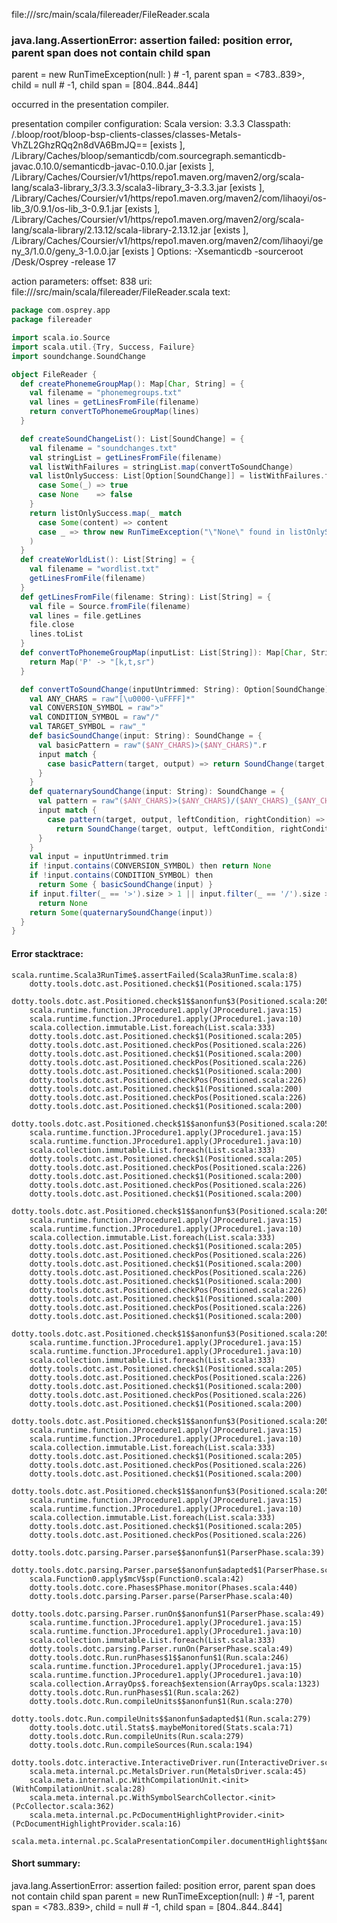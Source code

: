 file://<WORKSPACE>/src/main/scala/filereader/FileReader.scala
### java.lang.AssertionError: assertion failed: position error, parent span does not contain child span
parent      = new RunTimeException(null: <notype>) # -1,
parent span = <783..839>,
child       = null # -1,
child span  = [804..844..844]

occurred in the presentation compiler.

presentation compiler configuration:
Scala version: 3.3.3
Classpath:
<WORKSPACE>/.bloop/root/bloop-bsp-clients-classes/classes-Metals-VhZL2GhzRQq2n8dVA6BmJQ== [exists ], <HOME>/Library/Caches/bloop/semanticdb/com.sourcegraph.semanticdb-javac.0.10.0/semanticdb-javac-0.10.0.jar [exists ], <HOME>/Library/Caches/Coursier/v1/https/repo1.maven.org/maven2/org/scala-lang/scala3-library_3/3.3.3/scala3-library_3-3.3.3.jar [exists ], <HOME>/Library/Caches/Coursier/v1/https/repo1.maven.org/maven2/com/lihaoyi/os-lib_3/0.9.1/os-lib_3-0.9.1.jar [exists ], <HOME>/Library/Caches/Coursier/v1/https/repo1.maven.org/maven2/org/scala-lang/scala-library/2.13.12/scala-library-2.13.12.jar [exists ], <HOME>/Library/Caches/Coursier/v1/https/repo1.maven.org/maven2/com/lihaoyi/geny_3/1.0.0/geny_3-1.0.0.jar [exists ]
Options:
-Xsemanticdb -sourceroot <HOME>/Desk/Osprey -release 17


action parameters:
offset: 838
uri: file://<WORKSPACE>/src/main/scala/filereader/FileReader.scala
text:
```scala
package com.osprey.app
package filereader

import scala.io.Source
import scala.util.{Try, Success, Failure}
import soundchange.SoundChange

object FileReader {
  def createPhonemeGroupMap(): Map[Char, String] = {
    val filename = "phonemegroups.txt"
    val lines = getLinesFromFile(filename)
    return convertToPhonemeGroupMap(lines)
  }

  def createSoundChangeList(): List[SoundChange] = {
    val filename = "soundchanges.txt"
    val stringList = getLinesFromFile(filename)
    val listWithFailures = stringList.map(convertToSoundChange)
    val listOnlySuccess: List[Option[SoundChange]] = listWithFailures.filter {
      case Some(_) => true
      case None    => false
    }
    return listOnlySuccess.map(_ match
      case Some(content) => content
      case _ => throw new RunTimeException("\"None\" found in listOnlySuccess@@)
    )
  }
  def createWorldList(): List[String] = {
    val filename = "wordlist.txt"
    getLinesFromFile(filename)
  }
  def getLinesFromFile(filename: String): List[String] = {
    val file = Source.fromFile(filename)
    val lines = file.getLines
    file.close
    lines.toList
  }
  def convertToPhonemeGroupMap(inputList: List[String]): Map[Char, String] = {
    return Map('P' -> "[k,t,sr")
  }

  def convertToSoundChange(inputUntrimmed: String): Option[SoundChange] = {
    val ANY_CHARS = raw"[\u0000-\uFFFF]*"
    val CONVERSION_SYMBOL = raw">"
    val CONDITION_SYMBOL = raw"/"
    val TARGET_SYMBOL = raw"_"
    def basicSoundChange(input: String): SoundChange = {
      val basicPattern = raw"($ANY_CHARS)>($ANY_CHARS)".r
      input match {
        case basicPattern(target, output) => return SoundChange(target, output)
      }
    }
    def quaternarySoundChange(input: String): SoundChange = {
      val pattern = raw"($ANY_CHARS)>($ANY_CHARS)/($ANY_CHARS)_($ANY_CHARS)".r
      input match {
        case pattern(target, output, leftCondition, rightCondition) =>
          return SoundChange(target, output, leftCondition, rightCondition)
      }
    }
    val input = inputUntrimmed.trim
    if !input.contains(CONVERSION_SYMBOL) then return None
    if !input.contains(CONDITION_SYMBOL) then
      return Some { basicSoundChange(input) }
    if input.filter(_ == '>').size > 1 || input.filter(_ == '/').size > 1 then
      return None
    return Some(quaternarySoundChange(input))
  }
}

```



#### Error stacktrace:

```
scala.runtime.Scala3RunTime$.assertFailed(Scala3RunTime.scala:8)
	dotty.tools.dotc.ast.Positioned.check$1(Positioned.scala:175)
	dotty.tools.dotc.ast.Positioned.check$1$$anonfun$3(Positioned.scala:205)
	scala.runtime.function.JProcedure1.apply(JProcedure1.java:15)
	scala.runtime.function.JProcedure1.apply(JProcedure1.java:10)
	scala.collection.immutable.List.foreach(List.scala:333)
	dotty.tools.dotc.ast.Positioned.check$1(Positioned.scala:205)
	dotty.tools.dotc.ast.Positioned.checkPos(Positioned.scala:226)
	dotty.tools.dotc.ast.Positioned.check$1(Positioned.scala:200)
	dotty.tools.dotc.ast.Positioned.checkPos(Positioned.scala:226)
	dotty.tools.dotc.ast.Positioned.check$1(Positioned.scala:200)
	dotty.tools.dotc.ast.Positioned.checkPos(Positioned.scala:226)
	dotty.tools.dotc.ast.Positioned.check$1(Positioned.scala:200)
	dotty.tools.dotc.ast.Positioned.checkPos(Positioned.scala:226)
	dotty.tools.dotc.ast.Positioned.check$1(Positioned.scala:200)
	dotty.tools.dotc.ast.Positioned.check$1$$anonfun$3(Positioned.scala:205)
	scala.runtime.function.JProcedure1.apply(JProcedure1.java:15)
	scala.runtime.function.JProcedure1.apply(JProcedure1.java:10)
	scala.collection.immutable.List.foreach(List.scala:333)
	dotty.tools.dotc.ast.Positioned.check$1(Positioned.scala:205)
	dotty.tools.dotc.ast.Positioned.checkPos(Positioned.scala:226)
	dotty.tools.dotc.ast.Positioned.check$1(Positioned.scala:200)
	dotty.tools.dotc.ast.Positioned.checkPos(Positioned.scala:226)
	dotty.tools.dotc.ast.Positioned.check$1(Positioned.scala:200)
	dotty.tools.dotc.ast.Positioned.check$1$$anonfun$3(Positioned.scala:205)
	scala.runtime.function.JProcedure1.apply(JProcedure1.java:15)
	scala.runtime.function.JProcedure1.apply(JProcedure1.java:10)
	scala.collection.immutable.List.foreach(List.scala:333)
	dotty.tools.dotc.ast.Positioned.check$1(Positioned.scala:205)
	dotty.tools.dotc.ast.Positioned.checkPos(Positioned.scala:226)
	dotty.tools.dotc.ast.Positioned.check$1(Positioned.scala:200)
	dotty.tools.dotc.ast.Positioned.checkPos(Positioned.scala:226)
	dotty.tools.dotc.ast.Positioned.check$1(Positioned.scala:200)
	dotty.tools.dotc.ast.Positioned.checkPos(Positioned.scala:226)
	dotty.tools.dotc.ast.Positioned.check$1(Positioned.scala:200)
	dotty.tools.dotc.ast.Positioned.checkPos(Positioned.scala:226)
	dotty.tools.dotc.ast.Positioned.check$1(Positioned.scala:200)
	dotty.tools.dotc.ast.Positioned.check$1$$anonfun$3(Positioned.scala:205)
	scala.runtime.function.JProcedure1.apply(JProcedure1.java:15)
	scala.runtime.function.JProcedure1.apply(JProcedure1.java:10)
	scala.collection.immutable.List.foreach(List.scala:333)
	dotty.tools.dotc.ast.Positioned.check$1(Positioned.scala:205)
	dotty.tools.dotc.ast.Positioned.checkPos(Positioned.scala:226)
	dotty.tools.dotc.ast.Positioned.check$1(Positioned.scala:200)
	dotty.tools.dotc.ast.Positioned.checkPos(Positioned.scala:226)
	dotty.tools.dotc.ast.Positioned.check$1(Positioned.scala:200)
	dotty.tools.dotc.ast.Positioned.check$1$$anonfun$3(Positioned.scala:205)
	scala.runtime.function.JProcedure1.apply(JProcedure1.java:15)
	scala.runtime.function.JProcedure1.apply(JProcedure1.java:10)
	scala.collection.immutable.List.foreach(List.scala:333)
	dotty.tools.dotc.ast.Positioned.check$1(Positioned.scala:205)
	dotty.tools.dotc.ast.Positioned.checkPos(Positioned.scala:226)
	dotty.tools.dotc.ast.Positioned.check$1(Positioned.scala:200)
	dotty.tools.dotc.ast.Positioned.check$1$$anonfun$3(Positioned.scala:205)
	scala.runtime.function.JProcedure1.apply(JProcedure1.java:15)
	scala.runtime.function.JProcedure1.apply(JProcedure1.java:10)
	scala.collection.immutable.List.foreach(List.scala:333)
	dotty.tools.dotc.ast.Positioned.check$1(Positioned.scala:205)
	dotty.tools.dotc.ast.Positioned.checkPos(Positioned.scala:226)
	dotty.tools.dotc.parsing.Parser.parse$$anonfun$1(ParserPhase.scala:39)
	dotty.tools.dotc.parsing.Parser.parse$$anonfun$adapted$1(ParserPhase.scala:40)
	scala.Function0.apply$mcV$sp(Function0.scala:42)
	dotty.tools.dotc.core.Phases$Phase.monitor(Phases.scala:440)
	dotty.tools.dotc.parsing.Parser.parse(ParserPhase.scala:40)
	dotty.tools.dotc.parsing.Parser.runOn$$anonfun$1(ParserPhase.scala:49)
	scala.runtime.function.JProcedure1.apply(JProcedure1.java:15)
	scala.runtime.function.JProcedure1.apply(JProcedure1.java:10)
	scala.collection.immutable.List.foreach(List.scala:333)
	dotty.tools.dotc.parsing.Parser.runOn(ParserPhase.scala:49)
	dotty.tools.dotc.Run.runPhases$1$$anonfun$1(Run.scala:246)
	scala.runtime.function.JProcedure1.apply(JProcedure1.java:15)
	scala.runtime.function.JProcedure1.apply(JProcedure1.java:10)
	scala.collection.ArrayOps$.foreach$extension(ArrayOps.scala:1323)
	dotty.tools.dotc.Run.runPhases$1(Run.scala:262)
	dotty.tools.dotc.Run.compileUnits$$anonfun$1(Run.scala:270)
	dotty.tools.dotc.Run.compileUnits$$anonfun$adapted$1(Run.scala:279)
	dotty.tools.dotc.util.Stats$.maybeMonitored(Stats.scala:71)
	dotty.tools.dotc.Run.compileUnits(Run.scala:279)
	dotty.tools.dotc.Run.compileSources(Run.scala:194)
	dotty.tools.dotc.interactive.InteractiveDriver.run(InteractiveDriver.scala:165)
	scala.meta.internal.pc.MetalsDriver.run(MetalsDriver.scala:45)
	scala.meta.internal.pc.WithCompilationUnit.<init>(WithCompilationUnit.scala:28)
	scala.meta.internal.pc.WithSymbolSearchCollector.<init>(PcCollector.scala:362)
	scala.meta.internal.pc.PcDocumentHighlightProvider.<init>(PcDocumentHighlightProvider.scala:16)
	scala.meta.internal.pc.ScalaPresentationCompiler.documentHighlight$$anonfun$1(ScalaPresentationCompiler.scala:187)
```
#### Short summary: 

java.lang.AssertionError: assertion failed: position error, parent span does not contain child span
parent      = new RunTimeException(null: <notype>) # -1,
parent span = <783..839>,
child       = null # -1,
child span  = [804..844..844]